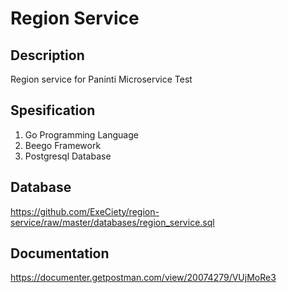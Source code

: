 # Region Service

## Description
Region service for Paninti Microservice Test

## Spesification
1. Go Programming Language
2. Beego Framework
3. Postgresql Database

## Database
https://github.com/ExeCiety/region-service/raw/master/databases/region_service.sql

## Documentation
https://documenter.getpostman.com/view/20074279/VUjMoRe3
